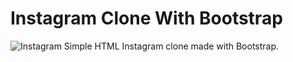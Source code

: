 # Instagram Clone With Bootstrap
![Instagram](https://upload.wikimedia.org/wikipedia/commons/thumb/9/95/Instagram_logo_2022.svg/2048px-Instagram_logo_2022.svg.png)
Simple HTML Instagram clone made with Bootstrap.
